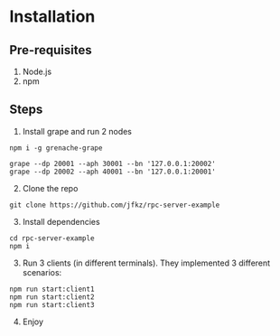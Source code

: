 # Installation

## Pre-requisites

1. Node.js
2. npm

## Steps

1. Install grape and run 2 nodes

```
npm i -g grenache-grape
```

```
grape --dp 20001 --aph 30001 --bn '127.0.0.1:20002'
grape --dp 20002 --aph 40001 --bn '127.0.0.1:20001'
```

2. Clone the repo

```
git clone https://github.com/jfkz/rpc-server-example
```

3. Install dependencies

```
cd rpc-server-example
npm i
```

3. Run 3 clients (in different terminals). They implemented 3 different scenarios:

```
npm run start:client1
npm run start:client2
npm run start:client3
```

4. Enjoy